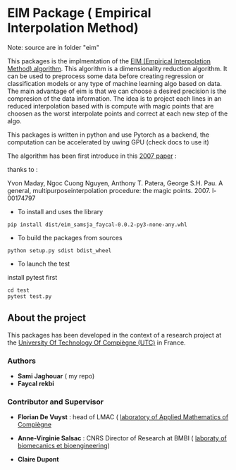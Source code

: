 # EIM Package ( Empirical Interpolation Method) 

Note: source are in folder "eim"


This packages is the implmentation of the [EIM (Empirical Interpolation Method) algorithm](https://hal.archives-ouvertes.fr/hal-00174797/document). This algorithm is a dimensionality reduction algorithm. It can be used to preprocess some data before creating regression or classification models or any type of machine learning algo based on data. The main advantage of eim is that we can choose a desired precision is the compresion of the data information. The idea is to project each lines in an reduced interpolation based with is compute with magic points that are choosen as the worst interpolate points and correct at each new step of the algo.



This packages is written in python and use Pytorch as a backend, the computation can be accelerated by uwing GPU (check docs to use it)

The algorithm has been first introduce in this [2007 paper](https://hal.archives-ouvertes.fr/hal-00174797/document) : 

thanks to :

Yvon Maday, Ngoc Cuong Nguyen, Anthony T. Patera, George S.H. Pau.  A general, multipurposeinterpolation procedure: the magic points. 2007. l-00174797

* To install and uses the library

```shell
pip install dist/eim_samsja_faycal-0.0.2-py3-none-any.whl
```

* To build the packages from sources

```shell
python setup.py sdist bdist_wheel
```

* To launch the test

install pytest first

```shel
cd test
pytest test.py
```

## About the project

This packages has been developed in the context of a research project at the [University Of Technology Of Compiègne (UTC)](https://www.utc.fr/) in France. 

### Authors

* **Sami Jaghouar** ( my repo)
* **Faycal rekbi**

### Contributor and Supervisor

* **Florian De Vuyst** : head of LMAC ( [laboratory of Applied Mathematics of Compiègne](http://lmac.utc.fr/ )

* **Anne-Virginie Salsac** : CNRS Director of Research at BMBI ( [laboraty of biomecanics et bioengineering](https://bmbi.utc.fr/))

* **Claire Dupont**


